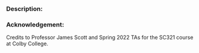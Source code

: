 ### Description:


### Acknowledgement:
Credits to Professor James Scott and Spring 2022 TAs for the SC321 course at Colby College.
